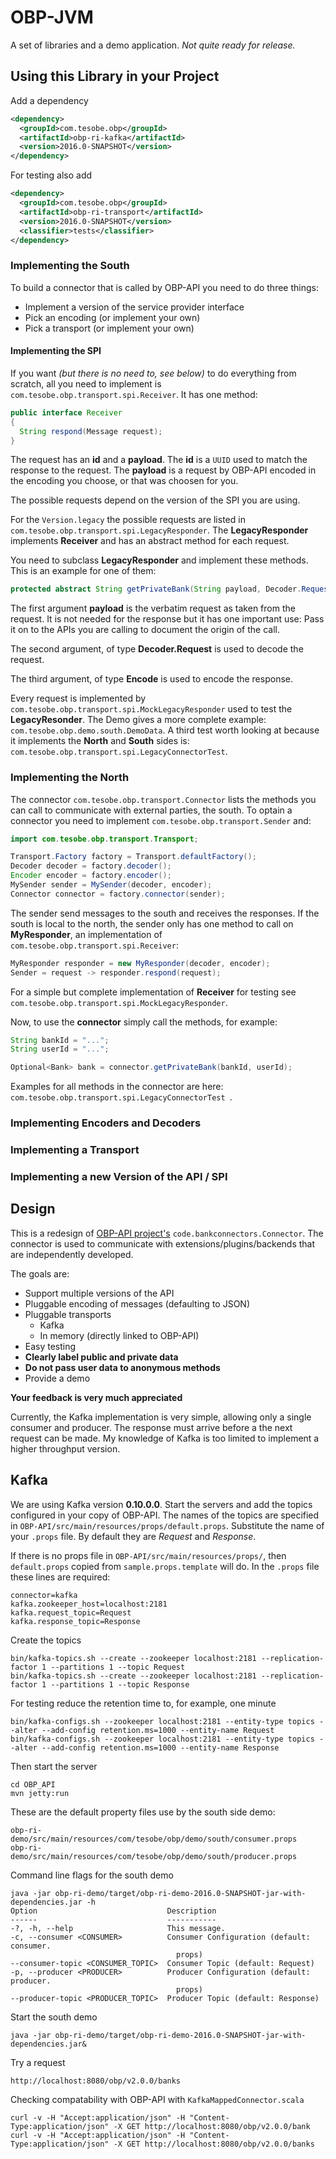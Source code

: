 # OBP-JVM
A set of libraries and a demo application.
*Not quite ready for release.*

## Using this Library in your Project

Add a dependency

```xml
<dependency>
  <groupId>com.tesobe.obp</groupId>
  <artifactId>obp-ri-kafka</artifactId>
  <version>2016.0-SNAPSHOT</version>
</dependency>
```
For testing also add

```xml
<dependency>
  <groupId>com.tesobe.obp</groupId>
  <artifactId>obp-ri-transport</artifactId>
  <version>2016.0-SNAPSHOT</version>
  <classifier>tests</classifier>
</dependency>
```

### Implementing the South
To build a connector that is called by OBP-API you need to do three things:

  * Implement a version of the service provider interface
  * Pick an encoding (or implement your own)
  * Pick a transport (or implement your own) 

#### Implementing the SPI

If you want _(but there is no need to, see below)_ to do everything from scratch, all you need to implement is `com.tesobe.obp.transport.spi.Receiver`. It has one method:

```java
public interface Receiver
{
  String respond(Message request);
}
```

The request has an **id** and a **payload**.
The **id** is a `UUID` used to match the response to the request.
The **payload** is a request by OBP-API encoded in the encoding you choose, or that was choosen for you. 

The possible requests depend on the version of the SPI you are using.

For the `Version.legacy` the possible requests are listed in `com.tesobe.obp.transport.spi.LegacyResponder`. 
The **LegacyResponder** implements **Receiver** and has an abstract method for each request.

You need to subclass **LegacyResponder** and implement these methods. This is an example for one of them:

```java
protected abstract String getPrivateBank(String payload, Decoder.Request r, Encoder e);
```

The first argument **payload** is the verbatim request as taken from the request.
It is not needed for the response but it has one important use: 
Pass it on to the APIs you are calling to document the origin of the call.

The second argument, of type **Decoder.Request** is used to decode the request.

The third argument, of type **Encode** is used to encode the response.

Every request is implemented by `com.tesobe.obp.transport.spi.MockLegacyResponder` used to test
the **LegacyResonder**. The Demo gives a more complete example: `com.tesobe.obp.demo.south.DemoData`.
A third test worth looking at because it implements the **North** and **South** sides is: `com.tesobe.obp.transport.spi.LegacyConnectorTest`.

### Implementing the North

The connector `com.tesobe.obp.transport.Connector` lists the methods you can call to communicate with external parties, the south. 
To optain a connector you need to implement `com.tesobe.obp.transport.Sender` and:

```java
import com.tesobe.obp.transport.Transport;

Transport.Factory factory = Transport.defaultFactory();
Decoder decoder = factory.decoder();
Encoder encoder = factory.encoder();
MySender sender = MySender(decoder, encoder);
Connector connector = factory.connector(sender);
```

The sender send messages to the south and receives the responses.
If the south is local to the north, the sender only has one method to call on **MyResponder**, an implementation of `com.tesobe.obp.transport.spi.Receiver`:

```java
MyResponder responder = new MyResponder(decoder, encoder);
Sender = request -> responder.respond(request);
```

For a simple but complete implementation of **Receiver** for testing see `com.tesobe.obp.transport.spi.MockLegacyResponder`.

Now, to use the **connector** simply call the methods, for example:

```java
String bankId = "...";
String userId = "...";

Optional<Bank> bank = connector.getPrivateBank(bankId, userId);
```

Examples for all methods in the connector are here: `com.tesobe.obp.transport.spi.LegacyConnectorTest `.

### Implementing Encoders and Decoders

### Implementing a Transport

### Implementing a new Version of the API / SPI


## Design

This is a redesign of
[OBP-API project's](https://github.com/OpenBankProject/OBP-API) `code.bankconnectors.Connector`.
The connector is used to communicate with extensions/plugins/backends that are
independently developed.

The goals are:

  * Support multiple versions of the API
  * Pluggable encoding of messages (defaulting to JSON)
  * Pluggable transports
    * Kafka
    * In memory (directly linked to OBP-API)
  * Easy testing
  * **Clearly label public and private data**
  * **Do not pass user data to anonymous methods**
  * Provide a demo

**Your feedback is very much appreciated**

Currently, the Kafka implementation is very simple, allowing only a single consumer and producer. 
The response must arrive before a the next request can be made.
My knowledge of Kafka is too limited to implement a higher throughput version.

## Kafka

We are using Kafka version **0.10.0.0**.
Start the servers and add the topics configured in your copy of OBP-API.
The names of the topics are specified in `OBP-API/src/main/resources/props/default.props`.
Substitute the name of your `.props` file. By default they are _Request_ and _Response_.

If there is no props file in `OBP-API/src/main/resources/props/`, then `default.props` copied from `sample.props.template` will do.
In the `.props` file these lines are required:

```
connector=kafka
kafka.zookeeper_host=localhost:2181
kafka.request_topic=Request
kafka.response_topic=Response
```

Create the topics

```
bin/kafka-topics.sh --create --zookeeper localhost:2181 --replication-factor 1 --partitions 1 --topic Request
bin/kafka-topics.sh --create --zookeeper localhost:2181 --replication-factor 1 --partitions 1 --topic Response
```

For testing reduce the retention time to, for example, one minute

```
bin/kafka-configs.sh --zookeeper localhost:2181 --entity-type topics --alter --add-config retention.ms=1000 --entity-name Request
bin/kafka-configs.sh --zookeeper localhost:2181 --entity-type topics --alter --add-config retention.ms=1000 --entity-name Response
```

Then start the server

```
cd OBP_API
mvn jetty:run
```

These are the default property files use by the south side demo:

```
obp-ri-demo/src/main/resources/com/tesobe/obp/demo/south/consumer.props
obp-ri-demo/src/main/resources/com/tesobe/obp/demo/south/producer.props
```

Command line flags for the south demo

```
java -jar obp-ri-demo/target/obp-ri-demo-2016.0-SNAPSHOT-jar-with-dependencies.jar -h
Option                             Description
------                             -----------
-?, -h, --help                     This message.
-c, --consumer <CONSUMER>          Consumer Configuration (default: consumer.
                                     props)
--consumer-topic <CONSUMER_TOPIC>  Consumer Topic (default: Request)
-p, --producer <PRODUCER>          Producer Configuration (default: producer.
                                     props)
--producer-topic <PRODUCER_TOPIC>  Producer Topic (default: Response)
```

Start the south demo

```
java -jar obp-ri-demo/target/obp-ri-demo-2016.0-SNAPSHOT-jar-with-dependencies.jar&
```

Try a request

```
http://localhost:8080/obp/v2.0.0/banks
```

Checking compatability with OBP-API with `KafkaMappedConnector.scala`

```
curl -v -H "Accept:application/json" -H "Content-Type:application/json" -X GET http://localhost:8080/obp/v2.0.0/bank
curl -v -H "Accept:application/json" -H "Content-Type:application/json" -X GET http://localhost:8080/obp/v2.0.0/banks

```
